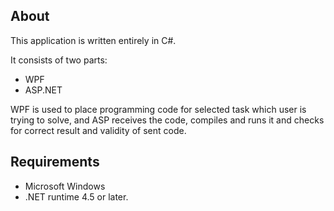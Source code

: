 ## About
This application is written entirely in C#.

It consists of two parts:
- WPF
- ASP.NET

WPF is used to place programming code for selected task which user is trying to solve,
and ASP receives the code, compiles and runs it and checks for correct result and validity of sent code.

## Requirements

- Microsoft Windows
- .NET runtime 4.5 or later.
